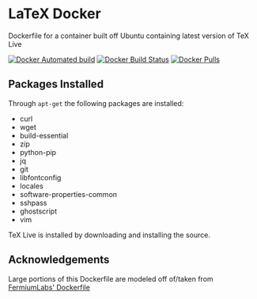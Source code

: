 # LaTeX Docker

Dockerfile for a container built off Ubuntu containing latest version of TeX Live

[![Docker Automated build](https://img.shields.io/docker/automated/matthewfeickert/latex-docker.svg)](https://hub.docker.com/r/matthewfeickert/latex-docker/)
[![Docker Build Status](https://img.shields.io/docker/build/matthewfeickert/latex-docker.svg)](https://hub.docker.com/r/matthewfeickert/latex-docker/builds/)
[![Docker Pulls](https://img.shields.io/docker/pulls/matthewfeickert/latex-docker.svg)](https://hub.docker.com/r/matthewfeickert/latex-docker/)

## Packages Installed

Through `apt-get` the following packages are installed:

- curl
- wget
- build-essential
- zip
- python-pip
- jq
- git
- libfontconfig
- locales
- software-properties-common
- sshpass
- ghostscript
- vim

TeX Live is installed by downloading and installing the source.

## Acknowledgements
Large portions of this Dockerfile are modeled off of/taken from [FermiumLabs' Dockerfile](https://hub.docker.com/r/fermiumlabs/latex-docker/~/dockerfile/)
